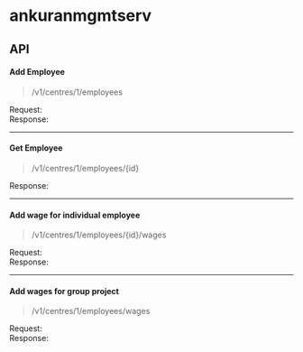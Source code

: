 <h1 id="ankuranmgmtserv">ankuranmgmtserv</h1>
<h2 id="api">API</h2>
<h4 id="add-employee">Add Employee</h4>
<blockquote>
<p>/v1/centres/1/employees</p>
</blockquote>
<p>Request:<br>
Response:</p>
<hr>
<h4 id="get-employee">Get Employee</h4>
<blockquote>
<p>/v1/centres/1/employees/{id}</p>
</blockquote>
<p>Response:</p>
<hr>
<h4 id="add-wage-for-individual-employee">Add wage for individual employee</h4>
<blockquote>
<p>/v1/centres/1/employees/{id}/wages</p>
</blockquote>
<p>Request:<br>
Response:</p>
<hr>
<h4 id="add-wages-for-group-project">Add wages for group project</h4>
<blockquote>
<p>/v1/centres/1/employees/wages</p>
</blockquote>
<p>Request:<br>
Response:</p>

